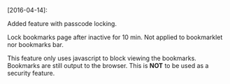 [2016-04-14]:

Added feature with passcode locking.

Lock bookmarks page after inactive for 10 min. Not applied to bookmarklet nor bookmarks bar.

This feature only uses javascript to block viewing the bookmarks. Bookmarks are still output to the browser. This is **NOT** to be used as a security feature.
